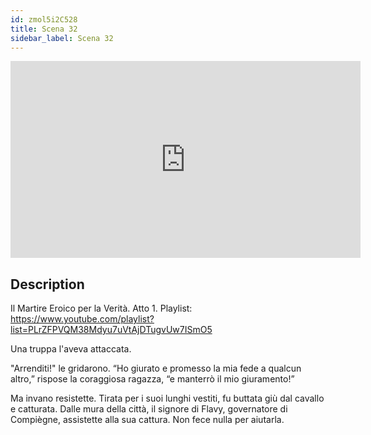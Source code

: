 ```yaml
---
id: zmol5i2C528
title: Scena 32
sidebar_label: Scena 32
---
```


<iframe
  width="560"
  height="315"
  src="https://www.youtube.com/embed/zmol5i2C528"
  title="YouTube video player"
  frameborder="0"
  allow="accelerometer; autoplay; clipboard-write; encrypted-media; gyroscope; picture-in-picture; web-share"
  referrerpolicy="strict-origin-when-cross-origin"
  allowfullscreen
></iframe>

## Description

Il Martire Eroico per la Verità. Atto 1. 
Playlist: https://www.youtube.com/playlist?list=PLrZFPVQM38Mdyu7uVtAjDTugvUw7ISmO5 

Una truppa l'aveva attaccata.

"Arrenditi!" le gridarono. “Ho giurato e promesso la mia fede a qualcun altro,” rispose la coraggiosa ragazza, “e manterrò il mio giuramento!”

Ma invano resistette. Tirata per i suoi lunghi vestiti, fu buttata giù dal cavallo e catturata. Dalle mura della città, il signore di Flavy, governatore di Compiègne, assistette alla sua cattura. Non fece nulla per aiutarla.
